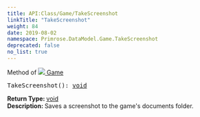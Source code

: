 ```yaml
---
title: API:Class/Game/TakeScreenshot
linkTitle: "TakeScreenshot"
weight: 84
date: 2019-08-02
namespace: Primrose.DataModel.Game.TakeScreenshot
deprecated: false
no_list: true
---
```

Method of <a href="/docs/api-reference/Class/Game"><img src="/icons/silk/primrose.png"/>&nbsp;Game</a>
<pre class="method-declaration">
TakeScreenshot(): <a class="type" href="/docs/api-reference/System/void">void</a></pre>
<b>Return Type: </b>
<a class="type" href="/docs/api-reference/System/void">void</a>
<br/>
<b>Description: </b>
Saves a screenshot to the game's documents folder.

